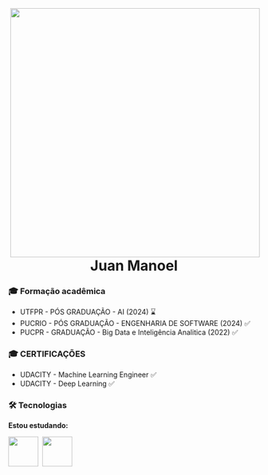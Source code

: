 <img align="right" src="https://cdn.dribbble.com/users/1059583/screenshots/4171367/coding-freak.gif" width="500"/>

<h1 align="center">Juan Manoel</h1>


### :mortar_board: Formação acadêmica
  - UTFPR  - PÓS GRADUAÇÃO - AI (2024) ⌛
  - PUCRIO - PÓS GRADUAÇÃO - ENGENHARIA DE SOFTWARE (2024) ✅
  - PUCPR  - GRADUAÇÃO - Big Data e Inteligência Analitica (2022) ✅
  
### :mortar_board: CERTIFICAÇÕES 
  - UDACITY - Machine Learning Engineer ✅
  - UDACITY - Deep Learning ✅

### 🛠 Tecnologias

**Estou estudando:**

<p align="left">
  <!-- CI CD Icon -->
  <img src="https://miro.medium.com/max/528/1*0lzbnKgE5ILm4gctPH-EJg.jpeg" height="60" width="60">&nbsp;
  <!-- AIRFLOW Icon -->
  <img src="https://avatars.githubusercontent.com/u/33643075?s=280&v=4" height="60" width="60">&nbsp;
  
</p>

